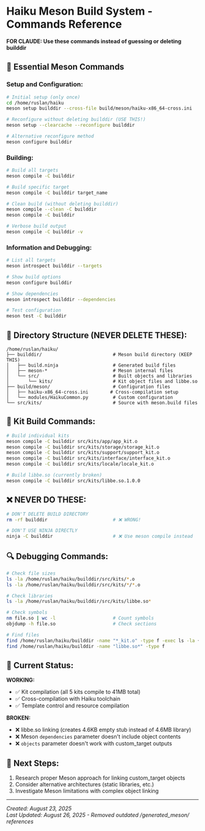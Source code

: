 # Haiku Meson Build System - Commands Reference

**FOR CLAUDE: Use these commands instead of guessing or deleting builddir**

## 🔧 **Essential Meson Commands**

### **Setup and Configuration:**
```bash
# Initial setup (only once)
cd /home/ruslan/haiku
meson setup builddir --cross-file build/meson/haiku-x86_64-cross.ini

# Reconfigure without deleting builddir (USE THIS!)
meson setup --clearcache --reconfigure builddir

# Alternative reconfigure method
meson configure builddir
```

### **Building:**
```bash
# Build all targets
meson compile -C builddir

# Build specific target
meson compile -C builddir target_name

# Clean build (without deleting builddir)
meson compile --clean -C builddir
meson compile -C builddir

# Verbose build output
meson compile -C builddir -v
```

### **Information and Debugging:**
```bash
# List all targets
meson introspect builddir --targets

# Show build options
meson configure builddir

# Show dependencies
meson introspect builddir --dependencies

# Test configuration
meson test -C builddir
```

## 📂 **Directory Structure (NEVER DELETE THESE):**

```
/home/ruslan/haiku/
├── builddir/                          # Meson build directory (KEEP THIS)
│   ├── build.ninja                    # Generated build files
│   ├── meson-*                        # Meson internal files
│   └── src/                           # Built objects and libraries
│       └── kits/                      # Kit object files and libbe.so
├── build/meson/                       # Configuration files
│   ├── haiku-x86_64-cross.ini        # Cross-compilation setup
│   └── modules/HaikuCommon.py         # Custom configuration
└── src/kits/                          # Source with meson.build files
```

## 🎯 **Kit Build Commands:**

```bash
# Build individual kits
meson compile -C builddir src/kits/app/app_kit.o
meson compile -C builddir src/kits/storage/storage_kit.o  
meson compile -C builddir src/kits/support/support_kit.o
meson compile -C builddir src/kits/interface/interface_kit.o
meson compile -C builddir src/kits/locale/locale_kit.o

# Build libbe.so (currently broken)
meson compile -C builddir src/kits/libbe.so.1.0.0
```

## ❌ **NEVER DO THESE:**

```bash
# DON'T DELETE BUILD DIRECTORY
rm -rf builddir                        # ❌ WRONG!

# DON'T USE NINJA DIRECTLY
ninja -C builddir                      # ❌ Use meson compile instead
```

## 🔍 **Debugging Commands:**

```bash
# Check file sizes
ls -la /home/ruslan/haiku/builddir/src/kits/*.o
ls -la /home/ruslan/haiku/builddir/src/kits/*/*.o

# Check libraries
ls -la /home/ruslan/haiku/builddir/src/kits/libbe.so*

# Check symbols
nm file.so | wc -l                     # Count symbols
objdump -h file.so                     # Check sections

# Find files
find /home/ruslan/haiku/builddir -name "*_kit.o" -type f -exec ls -la {} \;
find /home/ruslan/haiku/builddir -name "libbe.so*" -type f
```

## 🚨 **Current Status:**

**WORKING:**
- ✅ Kit compilation (all 5 kits compile to 41MB total)
- ✅ Cross-compilation with Haiku toolchain  
- ✅ Template control and resource compilation

**BROKEN:**
- ❌ libbe.so linking (creates 4.6KB empty stub instead of 4.6MB library)
- ❌ Meson `dependencies` parameter doesn't include object contents
- ❌ `objects` parameter doesn't work with custom_target outputs

## 🎯 **Next Steps:**

1. Research proper Meson approach for linking custom_target objects
2. Consider alternative architectures (static libraries, etc.)
3. Investigate Meson limitations with complex object linking

---

*Created: August 23, 2025*  
*Last Updated: August 26, 2025 - Removed outdated /generated_meson/ references*
